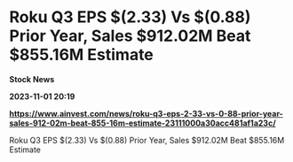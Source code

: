 # Roku Q3 EPS $(2.33) Vs $(0.88) Prior Year, Sales $912.02M Beat $855.16M Estimate
**Stock News**

**2023-11-01 20:19**

**https://www.ainvest.com/news/roku-q3-eps-2-33-vs-0-88-prior-year-sales-912-02m-beat-855-16m-estimate-23111000a30acc481af1a23c/**

Roku Q3 EPS $(2.33) Vs $(0.88) Prior Year, Sales $912.02M Beat $855.16M Estimate